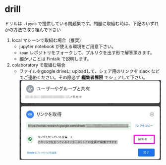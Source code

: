# drill 

ドリルは `.ipynb` で提供している問題集です。問題に取組む時は、下記のいずれかの方法で取り組んで下さい

1. local マシーンで取組む場合（推奨）
    + jupyter notebook が使える環境をご用意下さい。
    + `koan` レポジトリをフォークして、プルリクを出す形で解答頂きます。
    + 細かいことは Fintalk で説明します。
1. colaboratory で取組む場合
    + ファイルをgoogle driveに uploadして、シェア用のリンクを slack などでご連絡ください。その際必ず **編集者権限** でシェアして下さい。
    ![](img/drill_colab.jpg)
